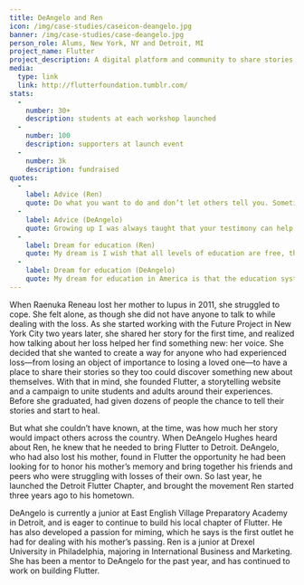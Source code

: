 ```yaml
---
title: DeAngelo and Ren
icon: /img/case-studies/caseicon-deangelo.jpg
banner: /img/case-studies/case-deangelo.jpg
person_role: Alums, New York, NY and Detroit, MI
project_name: Flutter
project_description: A digital platform and community to share stories of loss and hope
media:
  type: link
  link: http://flutterfoundation.tumblr.com/
stats:
  -
    number: 30+
    description: students at each workshop launched
  -
    number: 100
    description: supporters at launch event
  -
    number: 3k
    description: fundraised
quotes:
  -
    label: Advice (Ren)
    quote: Do what you want to do and don’t let others tell you. Sometimes people tell you what to do and you aren’t happy with the results. Always do what you want to do!
  -
    label: Advice (DeAngelo)
    quote: Growing up I was always taught that your testimony can help so many other people break barriers in what they are going through in life and can help overcome any obstacle in life. You're finally free. So don’t give up.
  -
    label: Dream for education (Ren)
    quote: My dream is I wish that all levels of education are free, that everyone has the same opportunity, and that every student has interesting and exciting hands-on experiences.
  -
    label: Dream for education (DeAngelo)
    quote: My dream for education in America is that the education system becomes better and the youth in America able to create our own ways of learning.
---
```


When Raenuka Reneau lost her mother to lupus in 2011, she struggled to cope. She felt alone, as though she did not have anyone to talk to while dealing with the loss. As she started working with the Future Project in New York City two years later, she shared her story for the first time, and realized how talking about her loss helped her find something new: her voice. She decided that she wanted to create a way for anyone who had experienced loss—from losing an object of importance to losing a loved one—to have a place to share their stories so they too could discover something new about themselves. With that in mind, she founded Flutter, a storytelling website and a campaign to unite students and adults around their experiences. Before she graduated, had given dozens of people the chance to tell their stories and start to heal. 

But what she couldn’t have known, at the time, was how much her story would impact others across the country. When DeAngelo Hughes heard about Ren, he knew that he needed to bring 
Flutter to Detroit. DeAngelo, who had also lost his mother, found in Flutter the opportunity he had been looking for to honor his mother’s memory and bring together his friends and peers who were struggling with losses of their own. So last year, he launched the Detroit Flutter Chapter, and brought the movement Ren started three years ago to his hometown. 

DeAngelo is currently a junior at East English Village Preparatory Academy in Detroit, and is eager to continue to build his local chapter of Flutter. He has also developed a passion for miming, which he says is the first outlet he had for dealing with his mother’s passing. Ren is a junior at Drexel University in Philadelphia, majoring in International Business and Marketing. She has been a mentor to DeAngelo for the past year, and has continued to work on building Flutter. 
